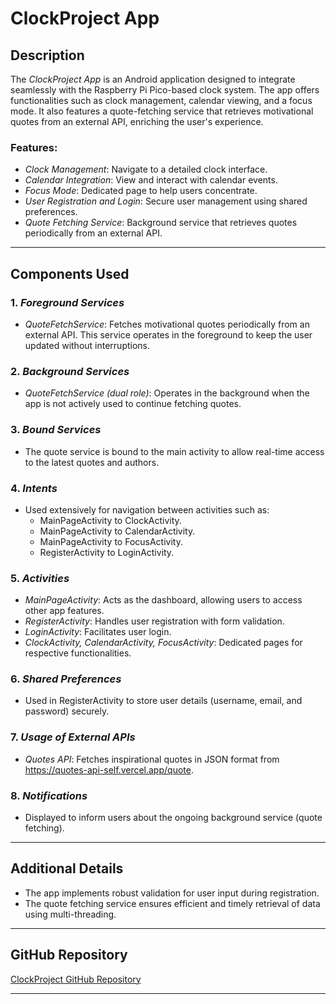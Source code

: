 # ClockProject App

## Description
The *ClockProject App* is an Android application designed to integrate seamlessly with the Raspberry Pi Pico-based clock system. The app offers functionalities such as clock management, calendar viewing, and a focus mode. It also features a quote-fetching service that retrieves motivational quotes from an external API, enriching the user's experience.

### Features:
- *Clock Management*: Navigate to a detailed clock interface.
- *Calendar Integration*: View and interact with calendar events.
- *Focus Mode*: Dedicated page to help users concentrate.
- *User Registration and Login*: Secure user management using shared preferences.
- *Quote Fetching Service*: Background service that retrieves quotes periodically from an external API.

---

## Components Used

### 1. *Foreground Services*
   - *QuoteFetchService*: Fetches motivational quotes periodically from an external API. This service operates in the foreground to keep the user updated without interruptions.

### 2. *Background Services*
   - *QuoteFetchService (dual role)*: Operates in the background when the app is not actively used to continue fetching quotes.

### 3. *Bound Services*
   - The quote service is bound to the main activity to allow real-time access to the latest quotes and authors.

### 4. *Intents*
   - Used extensively for navigation between activities such as:
     - MainPageActivity to ClockActivity.
     - MainPageActivity to CalendarActivity.
     - MainPageActivity to FocusActivity.
     - RegisterActivity to LoginActivity.

### 5. *Activities*
   - *MainPageActivity*: Acts as the dashboard, allowing users to access other app features.
   - *RegisterActivity*: Handles user registration with form validation.
   - *LoginActivity*: Facilitates user login.
   - *ClockActivity, CalendarActivity, FocusActivity*: Dedicated pages for respective functionalities.

### 6. *Shared Preferences*
   - Used in RegisterActivity to store user details (username, email, and password) securely.

### 7. *Usage of External APIs*
   - *Quotes API*: Fetches inspirational quotes in JSON format from https://quotes-api-self.vercel.app/quote.

### 8. *Notifications*
   - Displayed to inform users about the ongoing background service (quote fetching).

---

## Additional Details
- The app implements robust validation for user input during registration.
- The quote fetching service ensures efficient and timely retrieval of data using multi-threading.

---

## GitHub Repository
[ClockProject GitHub Repository](https://github.com/example/ClockProject)

---
